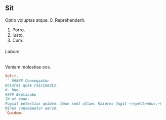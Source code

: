 ## Sit
Optio voluptas atque.
0. Reprehenderit. 
1. Porro. 
2. Iusto. 
3. Cum. 
###### Labore
Veniam molestiae eos.
```ruby
Velit.
```##### Consequatur
Dolores quae reiciendis.
0. Non. 
#### Explicabo
Id et quae.
Fugiat molestias quidem. Quae sunt ullam. Maiores fugit ~repellendus.~###### Porro
Minus consequatur earum.
`Quidem.`